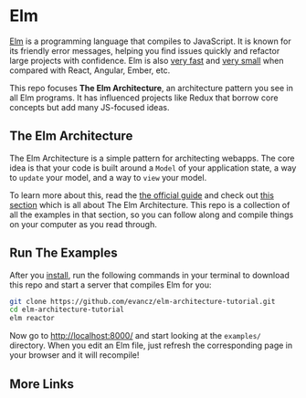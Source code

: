 # Elm

[Elm](https://elm-lang.org/) is a programming language that compiles to JavaScript. It is known for its friendly error messages, helping you find issues quickly and refactor large projects with confidence. Elm is also [very fast](https://elm-lang.org/blog/blazing-fast-html-round-two) and [very small](https://elm-lang.org/blog/small-assets-without-the-headache) when compared with React, Angular, Ember, etc.

This repo focuses **The Elm Architecture**, an architecture pattern you see in all Elm programs. It has influenced projects like Redux that borrow core concepts but add many JS-focused ideas.


## The Elm Architecture

The Elm Architecture is a simple pattern for architecting webapps. The core idea is that your code is built around a `Model` of your application state, a way to `update` your model, and a way to `view` your model.

To learn more about this, read the [the official guide][guide] and check out [this section][arch] which is all about The Elm Architecture. This repo is a collection of all the examples in that section, so you can follow along and compile things on your computer as you read through.

[guide]: https://guide.elm-lang.org/
[arch]: https://guide.elm-lang.org/architecture/


## Run The Examples

After you [install](https://guide.elm-lang.org/install.html), run the following commands in your terminal to download this repo and start a server that compiles Elm for you:

```bash
git clone https://github.com/evancz/elm-architecture-tutorial.git
cd elm-architecture-tutorial
elm reactor
```

Now go to [http://localhost:8000/](http://localhost:8000/) and start looking at the `examples/` directory. When you edit an Elm file, just refresh the corresponding page in your browser and it will recompile!


## More Links

[docs]: http://elm-lang.org/docs
[coredoc]: https://package.elm-lang.org/packages/elm-lang/core/5.1.1/
